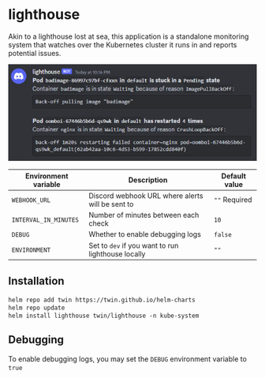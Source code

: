 # lighthouse
Akin to a lighthouse lost at sea, this application is a standalone monitoring system that watches over the
Kubernetes cluster it runs in and reports potential issues.

![Discord alert](.github/assets/discord-alert.png)

| Environment variable  | Description                                        | Default value |
|-----------------------|----------------------------------------------------|---------------|
| `WEBHOOK_URL`         | Discord webhook URL where alerts will be sent to   | `""` Required |
| `INTERVAL_IN_MINUTES` | Number of minutes between each check               | `10`          |
| `DEBUG`               | Whether to enable debugging logs                   | `false`       |
| `ENVIRONMENT`         | Set to `dev` if you want to run lighthouse locally | `""`          |


## Installation
```console
helm repo add twin https://twin.github.io/helm-charts
helm repo update
helm install lighthouse twin/lighthouse -n kube-system
```


## Debugging
To enable debugging logs, you may set the `DEBUG` environment variable to `true`

